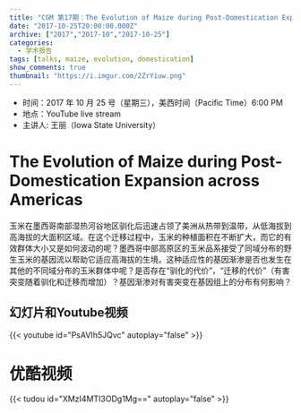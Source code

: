 ```yaml
---
title: "CGM 第17期：The Evolution of Maize during Post-Domestication Expansion across Americas"
date: "2017-10-25T20:00:00.000Z"
archive: ["2017","2017-10","2017-10-25"]
categories:
  - 学术报告
tags: [talks, maize, evolution, domestication]
show_comments: true
thumbnail: "https://i.imgur.com/2ZrYiuw.png"
---
```


- 时间：2017 年 10 月 25 号（星期三），美西时间（Pacific Time）6:00 PM
- 地点：YouTube live stream 
- 主讲人: 王丽（Iowa State University）

# The Evolution of Maize during Post-Domestication Expansion across Americas

玉米在墨西哥南部湿热河谷地区驯化后迅速占领了美洲从热带到温带，从低海拔到高海拔的大面积区域。在这个迁移过程中，玉米的种植面积在不断扩大，而它的有效群体大小又是如何波动的呢？墨西哥中部高原区的玉米品系接受了同域分布的野生玉米的基因流以帮助它适应高海拔的生境。这种适应性的基因渐渗是否也发生在其他的不同域分布的玉米群体中呢？是否存在“驯化的代价”，“迁移的代价”（有害突变随着驯化和迁移而增加）？基因渐渗对有害突变在基因组上的分布有何影响？

## 幻灯片和Youtube视频

{{< youtube id="PsAVIh5JQvc" autoplay="false" >}}

# 优酷视频

{{< tudou id="XMzI4MTI3ODg1Mg==" autoplay="false" >}}

